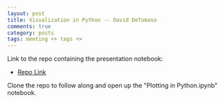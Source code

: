 ```yaml
---
layout: post
title: Visualization in Python -- David DeTomaso
comments: true
category: posts
tags: meeting <+ tags +>
---
```



Link to the repo containing the presentation notebook:
- [Repo Link](https://github.com/deto/THW_Python_Plotting)
 
 Clone the repo to follow along and open up the "Plotting in Python.ipynb" notebook.
